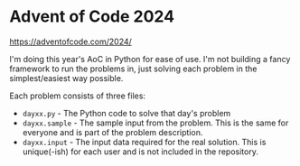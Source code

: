 # Advent of Code 2024

https://adventofcode.com/2024/

I'm doing this year's AoC in Python for ease of use.  I'm not building a fancy framework to run the problems in, just solving each problem in the simplest/easiest way possible.

Each problem consists of three files:
* `dayxx.py` - The Python code to solve that day's problem
* `dayxx.sample` - The sample input from the problem.  This is the same for everyone and is part of the problem description.
* `dayxx.input` - The input data required for the real solution.  This is unique(-ish) for each user and is not included in the repository.